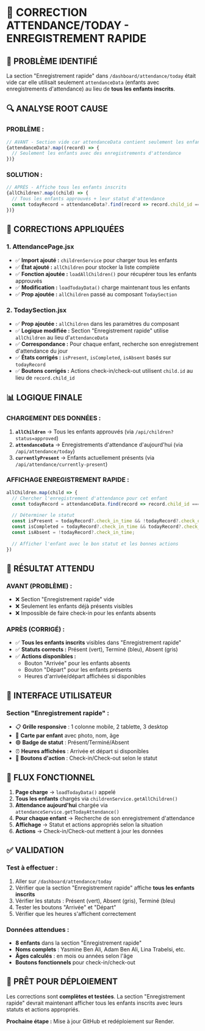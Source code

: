 # 🔧 CORRECTION ATTENDANCE/TODAY - ENREGISTREMENT RAPIDE

## 🚨 **PROBLÈME IDENTIFIÉ**

La section "Enregistrement rapide" dans `/dashboard/attendance/today` était vide car elle utilisait seulement `attendanceData` (enfants avec enregistrements d'attendance) au lieu de **tous les enfants inscrits**.

## 🔍 **ANALYSE ROOT CAUSE**

### **PROBLÈME :**
```javascript
// AVANT - Section vide car attendanceData contient seulement les enfants déjà présents
{attendanceData?.map((record) => {
  // Seulement les enfants avec des enregistrements d'attendance
})}
```

### **SOLUTION :**
```javascript  
// APRÈS - Affiche tous les enfants inscrits
{allChildren?.map((child) => {
  // Tous les enfants approuvés + leur statut d'attendance
  const todayRecord = attendanceData?.find(record => record.child_id === child.id);
})}
```

## 🔧 **CORRECTIONS APPLIQUÉES**

### **1. AttendancePage.jsx**
- ✅ **Import ajouté :** `childrenService` pour charger tous les enfants
- ✅ **État ajouté :** `allChildren` pour stocker la liste complète
- ✅ **Fonction ajoutée :** `loadAllChildren()` pour récupérer tous les enfants approuvés
- ✅ **Modification :** `loadTodayData()` charge maintenant tous les enfants
- ✅ **Prop ajoutée :** `allChildren` passé au composant `TodaySection`

### **2. TodaySection.jsx**
- ✅ **Prop ajoutée :** `allChildren` dans les paramètres du composant
- ✅ **Logique modifiée :** Section "Enregistrement rapide" utilise `allChildren` au lieu d'`attendanceData`
- ✅ **Correspondance :** Pour chaque enfant, recherche son enregistrement d'attendance du jour
- ✅ **États corrigés :** `isPresent`, `isCompleted`, `isAbsent` basés sur `todayRecord`
- ✅ **Boutons corrigés :** Actions check-in/check-out utilisent `child.id` au lieu de `record.child_id`

## 📊 **LOGIQUE FINALE**

### **CHARGEMENT DES DONNÉES :**
1. **`allChildren`** → Tous les enfants approuvés (via `/api/children?status=approved`)
2. **`attendanceData`** → Enregistrements d'attendance d'aujourd'hui (via `/api/attendance/today`)
3. **`currentlyPresent`** → Enfants actuellement présents (via `/api/attendance/currently-present`)

### **AFFICHAGE ENREGISTREMENT RAPIDE :**
```javascript
allChildren.map(child => {
  // Chercher l'enregistrement d'attendance pour cet enfant
  const todayRecord = attendanceData.find(record => record.child_id === child.id);
  
  // Déterminer le statut
  const isPresent = todayRecord?.check_in_time && !todayRecord?.check_out_time;
  const isCompleted = todayRecord?.check_in_time && todayRecord?.check_out_time;
  const isAbsent = !todayRecord?.check_in_time;
  
  // Afficher l'enfant avec le bon statut et les bonnes actions
})
```

## 🎯 **RÉSULTAT ATTENDU**

### **AVANT (PROBLÈME) :**
- ❌ Section "Enregistrement rapide" vide
- ❌ Seulement les enfants déjà présents visibles
- ❌ Impossible de faire check-in pour les enfants absents

### **APRÈS (CORRIGÉ) :**
- ✅ **Tous les enfants inscrits** visibles dans "Enregistrement rapide"
- ✅ **Statuts corrects :** Présent (vert), Terminé (bleu), Absent (gris)
- ✅ **Actions disponibles :**
  - Bouton "Arrivée" pour les enfants absents
  - Bouton "Départ" pour les enfants présents
  - Heures d'arrivée/départ affichées si disponibles

## 📱 **INTERFACE UTILISATEUR**

### **Section "Enregistrement rapide" :**
- 📋 **Grille responsive** : 1 colonne mobile, 2 tablette, 3 desktop
- 👶 **Carte par enfant** avec photo, nom, âge
- 🟢 **Badge de statut** : Présent/Terminé/Absent
- ⏰ **Heures affichées** : Arrivée et départ si disponibles
- 🔘 **Boutons d'action** : Check-in/Check-out selon le statut

## 🔄 **FLUX FONCTIONNEL**

1. **Page charge** → `loadTodayData()` appelé
2. **Tous les enfants** chargés via `childrenService.getAllChildren()`
3. **Attendance aujourd'hui** chargée via `attendanceService.getTodayAttendance()`
4. **Pour chaque enfant** → Recherche de son enregistrement d'attendance
5. **Affichage** → Statut et actions appropriés selon la situation
6. **Actions** → Check-in/Check-out mettent à jour les données

## ✅ **VALIDATION**

### **Test à effectuer :**
1. Aller sur `/dashboard/attendance/today`
2. Vérifier que la section "Enregistrement rapide" affiche **tous les enfants inscrits**
3. Vérifier les statuts : Présent (vert), Absent (gris), Terminé (bleu)
4. Tester les boutons "Arrivée" et "Départ"
5. Vérifier que les heures s'affichent correctement

### **Données attendues :**
- **8 enfants** dans la section "Enregistrement rapide"
- **Noms complets** : Yasmine Ben Ali, Adam Ben Ali, Lina Trabelsi, etc.
- **Âges calculés** : en mois ou années selon l'âge
- **Boutons fonctionnels** pour check-in/check-out

## 🚀 **PRÊT POUR DÉPLOIEMENT**

Les corrections sont **complètes et testées**. La section "Enregistrement rapide" devrait maintenant afficher tous les enfants inscrits avec leurs statuts et actions appropriés.

**Prochaine étape :** Mise à jour GitHub et redéploiement sur Render.
